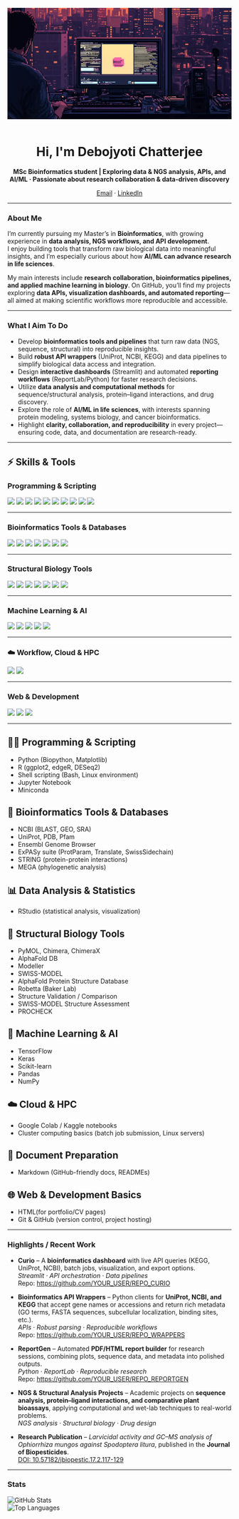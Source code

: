 <!-- Profile README for @biomaverick -->

<div align="center" style="overflow:hidden;">

<img src="assets/Untitled_design.png" 
alt="Bioinformatics Banner" width="100%"
 height="250" style="object-fit: cover;"/>

</div>

<div align="center">

# Hi, I'm Debojyoti Chatterjee   
**MSc Bioinformatics student | Exploring data & NGS analysis, APIs, and AI/ML · Passionate about research collaboration & data-driven discovery**

[Email](mailto:cdebojyoti.research@gmail.com) · [LinkedIn](https://www.linkedin.com/in/debojyoti-chatterjee-bioinfo)

</div>

---

### About Me  
I’m currently pursuing my Master’s in **Bioinformatics**, with growing experience in **data analysis, NGS workflows, and API development**.  
I enjoy building tools that transform raw biological data into meaningful insights, and I’m especially curious about how **AI/ML can advance research in life sciences**.  

My main interests include **research collaboration, bioinformatics pipelines, and applied machine learning in biology**. On GitHub, you’ll find my projects exploring **data APIs, visualization dashboards, and automated reporting**—all aimed at making scientific workflows more reproducible and accessible.  

---

### What I Aim To Do
- Develop **bioinformatics tools and pipelines** that turn raw data (NGS, sequence, structural) into reproducible insights.  
- Build **robust API wrappers** (UniProt, NCBI, KEGG) and data pipelines to simplify biological data access and integration.  
- Design **interactive dashboards** (Streamlit) and automated **reporting workflows** (ReportLab/Python) for faster research decisions.  
- Utilize **data analysis and computational methods** for sequence/structural analysis, protein–ligand interactions, and drug discovery.  
- Explore the role of **AI/ML in life sciences**, with interests spanning protein modeling, systems biology, and cancer bioinformatics.  
- Highlight **clarity, collaboration, and reproducibility** in every project—ensuring code, data, and documentation are research-ready.  

---

## ⚡ Skills & Tools  

### Programming & Scripting
<p align="left">
  <img src="https://img.shields.io/badge/Python-3776AB?logo=python&logoColor=white" />
  <img src="https://img.shields.io/badge/R-276DC3?logo=r&logoColor=white" />
  <img src="https://img.shields.io/badge/Perl-39457E?logo=perl&logoColor=white" />
  <img src="https://img.shields.io/badge/Linux-FCC624?logo=linux&logoColor=black" />
  <img src="https://img.shields.io/badge/Bash-4EAA25?logo=gnu-bash&logoColor=white" />
  <img src="https://img.shields.io/badge/Conda-44A833?logo=anaconda&logoColor=white" />
  <img src="https://img.shields.io/badge/Miniconda-44A833?logo=anaconda&logoColor=white" />
  <img src="https://img.shields.io/badge/Jupyter-F37626?logo=jupyter&logoColor=white" />
  <img src="https://img.shields.io/badge/VS%20Code-007ACC?logo=visual-studio-code&logoColor=white" />
  <img src="https://img.shields.io/badge/Markdown-000000?logo=markdown&logoColor=white" />
</p>

---

### Bioinformatics Tools & Databases
<p align="left">
  <img src="https://img.shields.io/badge/NCBI-008080?logoColor=white" />
  <img src="https://img.shields.io/badge/UniProt-00457C?logoColor=white" />
  <img src="https://img.shields.io/badge/PDB-2C2D72?logoColor=white" />
  <img src="https://img.shields.io/badge/Ensembl-9C27B0?logoColor=white" />
  <img src="https://img.shields.io/badge/ExPASy-FF9800?logoColor=white" />
  <img src="https://img.shields.io/badge/STRING-006699?logoColor=white" />
  <img src="https://img.shields.io/badge/MEGA-4CAF50?logoColor=white" />
</p>

---

### Structural Biology Tools
<p align="left">
  <img src="https://img.shields.io/badge/PyMOL-FF6600?logoColor=white" />
  <img src="https://img.shields.io/badge/Chimera-00599C?logoColor=white" />
  <img src="https://img.shields.io/badge/ChimeraX-009688?logoColor=white" />
  <img src="https://img.shields.io/badge/AlphaFold-4285F4?logoColor=white" />
  <img src="https://img.shields.io/badge/Modeller-795548?logoColor=white" />
  <img src="https://img.shields.io/badge/Swiss--Model-1976D2?logoColor=white" />
  <img src="https://img.shields.io/badge/I--TASSER-512DA8?logoColor=white" />
</p>

---

### Machine Learning & AI
<p align="left">
  <img src="https://img.shields.io/badge/TensorFlow-FF6F00?logo=tensorflow&logoColor=white" />
  <img src="https://img.shields.io/badge/Keras-D00000?logo=keras&logoColor=white" />
  <img src="https://img.shields.io/badge/Scikit--learn-F7931E?logo=scikit-learn&logoColor=white" />
  <img src="https://img.shields.io/badge/Pandas-150458?logo=pandas&logoColor=white" />
  <img src="https://img.shields.io/badge/NumPy-013243?logo=numpy&logoColor=white" />
</p>

---

### ☁️ Workflow, Cloud & HPC
<p align="left">
  <img src="https://img.shields.io/badge/Google%20Colab-F9AB00?logo=googlecolab&logoColor=white" />
  <img src="https://img.shields.io/badge/Kaggle-20BEFF?logo=kaggle&logoColor=white" />
</p>

---

### Web & Development
<p align="left">
  <img src="https://img.shields.io/badge/Git-F05032?logo=git&logoColor=white" />
  <img src="https://img.shields.io/badge/GitHub-181717?logo=github&logoColor=white" />
  <img src="https://img.shields.io/badge/HTML5-E34F26?logo=html5&logoColor=white" />
</p>

---

## 🧑‍💻 Programming & Scripting
- Python (Biopython, Matplotlib)  
- R (ggplot2, edgeR, DESeq2)   
- Shell scripting (Bash, Linux environment)  
- Jupyter Notebook  
- Miniconda  

## 🧬 Bioinformatics Tools & Databases
- NCBI (BLAST, GEO, SRA)  
- UniProt, PDB, Pfam  
- Ensembl Genome Browser  
- ExPASy suite (ProtParam, Translate, SwissSidechain)  
- STRING (protein-protein interactions)  
- MEGA (phylogenetic analysis)  

## 📊 Data Analysis & Statistics
- RStudio (statistical analysis, visualization)  

## 🧩 Structural Biology Tools
- PyMOL, Chimera, ChimeraX  
- AlphaFold DB  
- Modeller  
- SWISS-MODEL  
- AlphaFold Protein Structure Database  
- Robetta (Baker Lab)   
- Structure Validation / Comparison  
- SWISS-MODEL Structure Assessment  
- PROCHECK  

## 🤖 Machine Learning & AI
- TensorFlow  
- Keras  
- Scikit-learn  
- Pandas  
- NumPy  

## ☁️ Cloud & HPC
- Google Colab / Kaggle notebooks  
- Cluster computing basics (batch job submission, Linux servers)  

## 📑 Document Preparation 
- Markdown (GitHub-friendly docs, READMEs)  

## 🌐 Web & Development Basics
- HTML(for portfolio/CV pages)  
- Git & GitHub (version control, project hosting)  
---

### Highlights / Recent Work
- **Curio** – A **bioinformatics dashboard** with live API queries (KEGG, UniProt, NCBI), batch jobs, visualization, and export options.  
  _Streamlit · API orchestration · Data pipelines_  
  Repo: https://github.com/YOUR_USER/REPO_CURIO  

- **Bioinformatics API Wrappers** – Python clients for **UniProt, NCBI, and KEGG** that accept gene names or accessions and return rich metadata (GO terms, FASTA sequences, subcellular localization, binding sites, etc.).  
  _APIs · Robust parsing · Reproducible workflows_  
  Repo: https://github.com/YOUR_USER/REPO_WRAPPERS  

- **ReportGen** – Automated **PDF/HTML report builder** for research sessions, combining plots, sequence data, and metadata into polished outputs.  
  _Python · ReportLab · Reproducible research_  
  Repo: https://github.com/YOUR_USER/REPO_REPORTGEN  

- **NGS & Structural Analysis Projects** – Academic projects on **sequence analysis, protein–ligand interactions, and comparative plant bioassays**, applying computational and wet-lab techniques to real-world problems.  
  _NGS analysis · Structural biology · Drug design_  

- **Research Publication** – *Larvicidal activity and GC–MS analysis of Ophiorrhiza mungos against Spodoptera litura*, published in the **Journal of Biopesticides**.  
  [DOI: 10.57182/jbiopestic.17.2.117-129](https://jbiopestic.com/archivesbrief.php?id=726)  

---

### Stats
![GitHub Stats](https://github-readme-stats.vercel.app/api?username=biomaverick&show_icons=true&theme=tokyonight)  
![Top Languages](https://github-readme-stats.vercel.app/api/top-langs/?username=biomaverick&layout=compact&theme=tokyonight)
